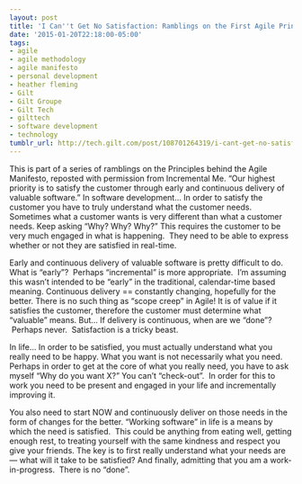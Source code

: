 ```yaml
---
layout: post
title: 'I Can''t Get No Satisfaction: Ramblings on the First Agile Principle'
date: '2015-01-20T22:18:00-05:00'
tags:
- agile
- agile methodology
- agile manifesto
- personal development
- heather fleming
- Gilt
- Gilt Groupe
- Gilt Tech
- gilttech
- software development
- technology
tumblr_url: http://tech.gilt.com/post/108701264319/i-cant-get-no-satisfaction-ramblings-on-the
---
```



This is part of a series of ramblings on the Principles behind the Agile Manifesto, reposted with permission from Incremental Me.
“Our highest priority is to satisfy the customer through early and continuous delivery of valuable software.”
In software development…
In order to satisfy the customer you have to truly understand what the customer needs.
Sometimes what a customer wants is very different than what a customer needs.
Keep asking “Why? Why? Why?”
This requires the customer to be very much engaged in what is happening.  They need to be able to express whether or not they are satisfied in real-time.

Early and continuous delivery of valuable software is pretty difficult to do.
What is “early”?  Perhaps “incremental” is more appropriate.  I’m assuming this wasn’t intended to be “early” in the traditional, calendar-time based meaning.
Continuous delivery == constantly changing, hopefully for the better.
There is no such thing as “scope creep” in Agile!
It is of value if it satisfies the customer, therefore the customer must determine what “valuable” means.
But… If delivery is continuous, when are we “done”?  Perhaps never.  Satisfaction is a tricky beast.

In life…
In order to be satisfied, you must actually understand what you really need to be happy.
What you want is not necessarily what you need.
Perhaps in order to get at the core of what you really need, you have to ask myself “Why do you want X?”
You can’t “check-out”.  In order for this to work you need to be present and engaged in your life and incrementally improving it.

You also need to start NOW and continuously deliver on those needs in the form of changes for the better.
“Working software” in life is a means by which the need is satisfied.  This could be anything from eating well, getting enough rest, to treating yourself with the same kindness and respect you give your friends.
The key is to first really understand what your needs are — what will it take to be satisfied?
And finally, admitting that you am a work-in-progress.  There is no “done”.
